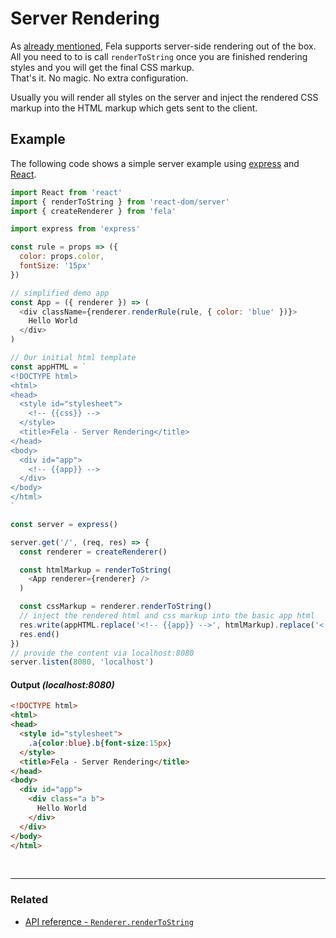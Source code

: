 # Server Rendering
As [already mentioned](../introduction/Benefits.md), Fela supports server-side rendering out of the box.
All you need to to is call `renderToString` once you are finished rendering styles and you will get the final CSS markup.<br>
That's it. No magic. No extra configuration.

Usually you will render all styles on the server and inject the rendered CSS markup into the HTML markup which gets sent to the client.

## Example
The following code shows a simple server example using [express](https://github.com/expressjs/express) and [React](https://github.com/facebook/react).
```javascript
import React from 'react'
import { renderToString } from 'react-dom/server'
import { createRenderer } from 'fela'

import express from 'express'

const rule = props => ({
  color: props.color,
  fontSize: '15px'
})

// simplified demo app
const App = ({ renderer }) => (
  <div className={renderer.renderRule(rule, { color: 'blue' })}>
    Hello World
  </div>
)

// Our initial html template
const appHTML = `
<!DOCTYPE html>
<html>
<head>
  <style id="stylesheet">
    <!-- {{css}} -->
  </style>
  <title>Fela - Server Rendering</title>
</head>
<body>
  <div id="app">
    <!-- {{app}} -->
  </div>
</body>
</html>
`

const server = express()

server.get('/', (req, res) => {
  const renderer = createRenderer()

  const htmlMarkup = renderToString(
    <App renderer={renderer} />
  )

  const cssMarkup = renderer.renderToString()
  // inject the rendered html and css markup into the basic app html
  res.write(appHTML.replace('<!-- {{app}} -->', htmlMarkup).replace('<!-- {{css}} -->', cssMarkup))
  res.end()
})
// provide the content via localhost:8080
server.listen(8080, 'localhost')
```
#### Output *(localhost:8080)*
```HTML
<!DOCTYPE html>
<html>
<head>
  <style id="stylesheet">
    .a{color:blue}.b{font-size:15px}
  </style>
  <title>Fela - Server Rendering</title>
</head>
<body>
  <div id="app">
    <div class="a b">
      Hello World
    </div>
  </div>
</body>
</html>
```

<br>

---

### Related
* [API reference - `Renderer.renderToString`](../api/Renderer.md#rendertostring)
